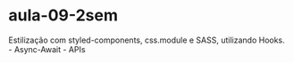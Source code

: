 # aula-09-2sem
Estilização com styled-components, css.module e SASS, utilizando Hooks. - Async-Await - APIs
